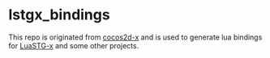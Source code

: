 # lstgx_bindings

This repo is originated from [cocos2d-x](https://github.com/cocos2d/cocos2d-x) and is used to generate lua bindings for [LuaSTG-x](https://github.com/Xrysnow/LuaSTG-x) and some other projects.
